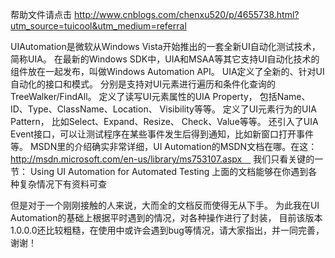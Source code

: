 帮助文件请点击 http://www.cnblogs.com/chenxu520/p/4655738.html?utm_source=tuicool&utm_medium=referral

UIAutomation是微软从Windows Vista开始推出的一套全新UI自动化测试技术， 简称UIA。
在最新的Windows SDK中，UIA和MSAA等其它支持UI自动化技术的组件放在一起发布，叫做Windows Automation API。
UIA定义了全新的、针对UI自动化的接口和模式。 分别是支持对UI元素进行遍历和条件化查询的TreeWalker/FindAll。
定义了读写UI元素属性的UIA Property， 包括Name、 ID、Type、ClassName、Location、 Visibility等等。
定义了UI元素行为的UIA Pattern， 比如Select、Expand、Resize、 Check、Value等等。 
还引入了UIA Event接口，可以让测试程序在某些事件发生后得到通知，比如新窗口打开事件等。
MSDN里的介绍确实非常详细，UI Automation的MSDN文档在哪。在这：http://msdn.microsoft.com/en-us/library/ms753107.aspx　
我们只看关键的一节： Using UI Automation for Automated Testing 上面的文档能够在你遇到各种复杂情况下有资料可查

但是对于一个刚刚接触的人来说，大而全的文档反而使得无从下手。 为此我在UI Automation的基础上根据平时遇到的情况，对各种操作进行了封装，
目前该版本1.0.0.0还比较粗糙，在使用中或许会遇到bug等情况，请大家指出，并一同完善，谢谢！
